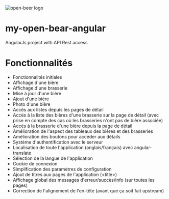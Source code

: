 ![open-beer logo](http://i.imgur.com/xiYslnz.png "open-beer logo")
# my-open-bear-angular
AngularJs project with API Rest access

# Fonctionnalités

* Fonctionnalités initiales
* Affichage d'une bière
* Affichage d'une brasserie
* Mise à jour d'une bière
* Ajout d'une bière
* Photo d'une bière
* Accès aux listes depuis les pages de détail
* Accès à la liste des bières d'une brasserie sur la page de détail 
(avec prise en compte des cas où les brasseries n'ont pas de bière associée)
* Accès à la brasserie d'une bière depuis la page de détail
* Amélioration de l'aspect des tableaux des bières et des brasseries
* Amélioration des boutons pour accéder aux détails
* Système d'authentification avec le serveur
* Localisation de toute l'application (anglais/français) avec angular-translate
* Sélection de la langue de l'application
* Cookie de connexion
* Simplification des paramètres de configuration
* Ajout de titres aux pages de l'application (\<title>)
* Affichage global des messages d'erreur/succès/info (sur toutes les pages)
* Correction de l'alignement de l'en-tête (avant que ça soit fait upstream)
